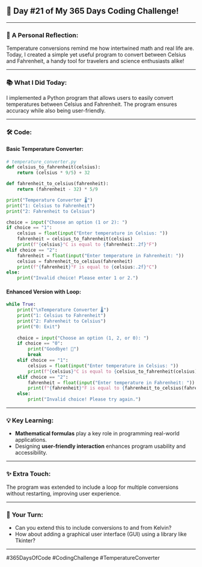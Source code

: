 ## 🎯 Day #21 of My 365 Days Coding Challenge!  

---

### 💭 **A Personal Reflection:**  
Temperature conversions remind me how intertwined math and real life are. Today, I created a simple yet useful program to convert between Celsius and Fahrenheit, a handy tool for travelers and science enthusiasts alike!  

---

### 📚 **What I Did Today:**  
I implemented a Python program that allows users to easily convert temperatures between Celsius and Fahrenheit. The program ensures accuracy while also being user-friendly.  

---

### 🛠️ **Code:**  

#### Basic Temperature Converter:  
```python
# temperature_converter.py
def celsius_to_fahrenheit(celsius):
    return (celsius * 9/5) + 32

def fahrenheit_to_celsius(fahrenheit):
    return (fahrenheit - 32) * 5/9

print("Temperature Converter 🌡️")
print("1: Celsius to Fahrenheit")
print("2: Fahrenheit to Celsius")

choice = input("Choose an option (1 or 2): ")
if choice == "1":
    celsius = float(input("Enter temperature in Celsius: "))
    fahrenheit = celsius_to_fahrenheit(celsius)
    print(f"{celsius}°C is equal to {fahrenheit:.2f}°F")
elif choice == "2":
    fahrenheit = float(input("Enter temperature in Fahrenheit: "))
    celsius = fahrenheit_to_celsius(fahrenheit)
    print(f"{fahrenheit}°F is equal to {celsius:.2f}°C")
else:
    print("Invalid choice! Please enter 1 or 2.")
```

#### Enhanced Version with Loop:  
```python
while True:
    print("\nTemperature Converter 🌡️")
    print("1: Celsius to Fahrenheit")
    print("2: Fahrenheit to Celsius")
    print("0: Exit")
    
    choice = input("Choose an option (1, 2, or 0): ")
    if choice == "0":
        print("Goodbye! 🌟")
        break
    elif choice == "1":
        celsius = float(input("Enter temperature in Celsius: "))
        print(f"{celsius}°C is equal to {celsius_to_fahrenheit(celsius):.2f}°F")
    elif choice == "2":
        fahrenheit = float(input("Enter temperature in Fahrenheit: "))
        print(f"{fahrenheit}°F is equal to {fahrenheit_to_celsius(fahrenheit):.2f}°C")
    else:
        print("Invalid choice! Please try again.")
```

---

### 💡 **Key Learning:**  
- **Mathematical formulas** play a key role in programming real-world applications.  
- Designing **user-friendly interaction** enhances program usability and accessibility.  

---

### ✨ **Extra Touch:**  
The program was extended to include a loop for multiple conversions without restarting, improving user experience.  

---

### 🚀 **Your Turn:**  
- Can you extend this to include conversions to and from Kelvin?  
- How about adding a graphical user interface (GUI) using a library like Tkinter?  

---

#365DaysOfCode #CodingChallenge #TemperatureConverter  